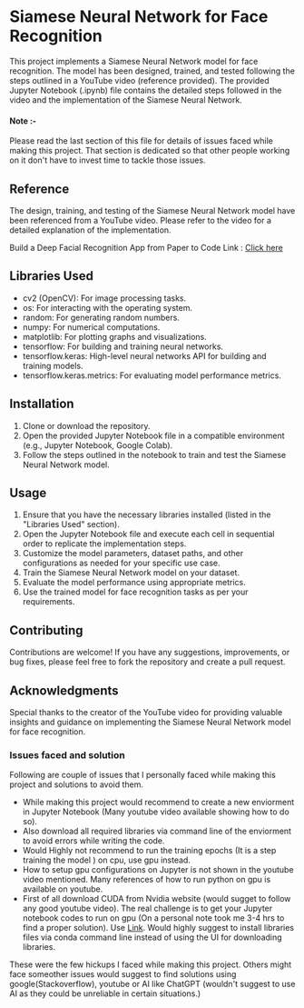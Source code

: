 # Siamese Neural Network for Face Recognition

This project implements a Siamese Neural Network model for face recognition. The model has been designed, trained, and tested following the steps outlined in a YouTube video (reference provided). The provided Jupyter Notebook (.ipynb) file contains the detailed steps followed in the video and the implementation of the Siamese Neural Network.

#### Note :-

Please read the last section of this file for details of issues faced while making this project. That section is dedicated so that other people working on it don't have to invest time to tackle those issues.


## Reference

The design, training, and testing of the Siamese Neural Network model have been referenced from a YouTube video. Please refer to the video for a detailed explanation of the implementation.

Build a Deep Facial Recognition App from Paper to Code Link : [Click here ](https://www.youtube.com/watch?v=bK_k7eebGgc&list=PLgNJO2hghbmhHuhURAGbe6KWpiYZt0AMH&pp=iAQB)

## Libraries Used

- cv2 (OpenCV): For image processing tasks.
- os: For interacting with the operating system.
- random: For generating random numbers.
- numpy: For numerical computations.
- matplotlib: For plotting graphs and visualizations.
- tensorflow: For building and training neural networks.
- tensorflow.keras: High-level neural networks API for building and training models.
- tensorflow.keras.metrics: For evaluating model performance metrics.

## Installation

1. Clone or download the repository.
2. Open the provided Jupyter Notebook file in a compatible environment (e.g., Jupyter Notebook, Google Colab).
3. Follow the steps outlined in the notebook to train and test the Siamese Neural Network model.

## Usage

1. Ensure that you have the necessary libraries installed (listed in the "Libraries Used" section).
2. Open the Jupyter Notebook file and execute each cell in sequential order to replicate the implementation steps.
3. Customize the model parameters, dataset paths, and other configurations as needed for your specific use case.
4. Train the Siamese Neural Network model on your dataset.
5. Evaluate the model performance using appropriate metrics.
6. Use the trained model for face recognition tasks as per your requirements.

## Contributing

Contributions are welcome! If you have any suggestions, improvements, or bug fixes, please feel free to fork the repository and create a pull request.

## Acknowledgments

Special thanks to the creator of the YouTube video for providing valuable insights and guidance on implementing the Siamese Neural Network model for face recognition.

### Issues faced and solution

Following are couple of issues that I personally faced while making this project and solutions to avoid them.

- While making this project would recommend to create a new enviorment in Jupyter Notebook (Many youtube video available showing how to do so).
- Also download all required libraries via command line of the enviorment to avoid errors while writing the code.
- Would Highly not recommend to run the training epochs (It is a step training the model ) on cpu, use gpu instead.
- How to setup gpu configurations on Jupyter is not shown in the youtube video mentioned. Many references of how to run python on gpu is available on youtube.
- First of all download CUDA from Nvidia website (would sugget to follow any good youtube video). The real challenge is to get your Jupyter notebook codes to run on gpu (On a personal note took me 3-4 hrs to find a proper solution). Use [Link](https://www.youtube.com/watch?v=7KN9q31OXBs). Would highly suggest to install libraries files via conda command line instead of using the UI for downloading libraries.

These were the few hickups I faced while making this project. Others might face someother issues would suggest to find solutions using google(Stackoverflow), youtube or AI like ChatGPT (wouldn't suggest to use AI as they could be unreliable in certain situations.)

